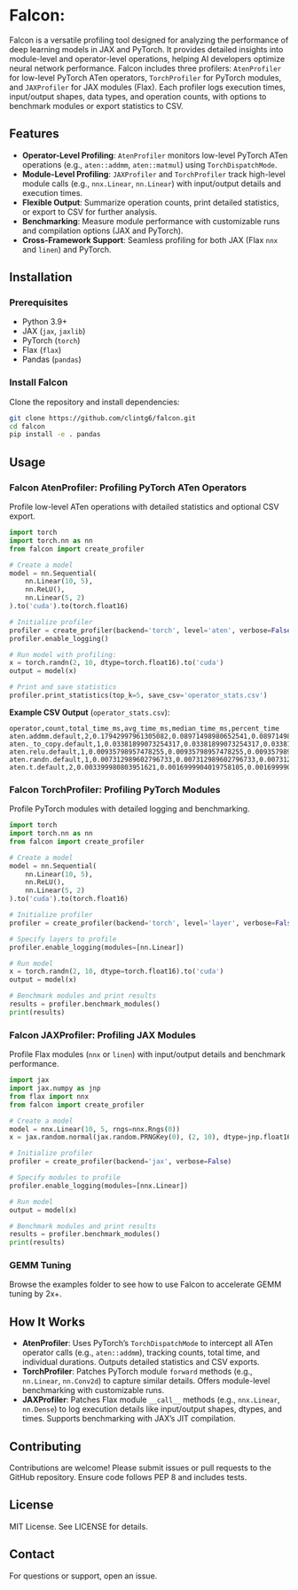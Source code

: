 # Falcon:

Falcon is a versatile profiling tool designed for analyzing the performance of deep learning models in JAX and PyTorch. It provides detailed insights into module-level and operator-level operations, helping AI developers optimize neural network performance. Falcon includes three profilers: `AtenProfiler` for low-level PyTorch ATen operators, `TorchProfiler` for PyTorch modules, and `JAXProfiler` for JAX modules (Flax). Each profiler logs execution times, input/output shapes, data types, and operation counts, with options to benchmark modules or export statistics to CSV.

## Features

- **Operator-Level Profiling**: `AtenProfiler` monitors low-level PyTorch ATen operations (e.g., `aten::addmm`, `aten::matmul`) using `TorchDispatchMode`.
- **Module-Level Profiling**: `JAXProfiler` and `TorchProfiler` track high-level module calls (e.g., `nnx.Linear`, `nn.Linear`) with input/output details and execution times.
- **Flexible Output**: Summarize operation counts, print detailed statistics, or export to CSV for further analysis.
- **Benchmarking**: Measure module performance with customizable runs and compilation options (JAX and PyTorch).
- **Cross-Framework Support**: Seamless profiling for both JAX (Flax `nnx` and `linen`) and PyTorch.

## Installation

### Prerequisites

- Python 3.9+
- JAX (`jax`, `jaxlib`)
- PyTorch (`torch`)
- Flax (`flax`)
- Pandas (`pandas`)

### Install Falcon

Clone the repository and install dependencies:

```bash
git clone https://github.com/clintg6/falcon.git
cd falcon
pip install -e . pandas
```

## Usage

### Falcon AtenProfiler: Profiling PyTorch ATen Operators

Profile low-level ATen operations with detailed statistics and optional CSV export.

```python
import torch
import torch.nn as nn
from falcon import create_profiler

# Create a model
model = nn.Sequential(
    nn.Linear(10, 5),
    nn.ReLU(),
    nn.Linear(5, 2)
).to('cuda').to(torch.float16)

# Initialize profiler
profiler = create_profiler(backend='torch', level='aten', verbose=False)
profiler.enable_logging()

# Run model with profiling:
x = torch.randn(2, 10, dtype=torch.float16).to('cuda')
output = model(x)

# Print and save statistics
profiler.print_statistics(top_k=5, save_csv='operator_stats.csv')
```

**Example CSV Output** (`operator_stats.csv`):

```
operator,count,total_time_ms,avg_time_ms,median_time_ms,percent_time
aten.addmm.default,2,0.17942997961305082,0.08971498980652541,0.08971498980652541,75.84232175032176
aten._to_copy.default,1,0.03381899073254317,0.03381899073254317,0.03381899073254317,14.294772712676219
aten.relu.default,1,0.00935798957478255,0.00935798957478255,0.00935798957478255,3.9554797798973427
aten.randn.default,1,0.007312989602796733,0.007312989602796733,0.007312989602796733,3.0910894133085343
aten.t.default,2,0.003399980803951621,0.0016999904019758105,0.0016999904019758105,1.4371201436588743
```

### Falcon TorchProfiler: Profiling PyTorch Modules

Profile PyTorch modules with detailed logging and benchmarking.

```python
import torch
import torch.nn as nn
from falcon import create_profiler

# Create a model
model = nn.Sequential(
    nn.Linear(10, 5),
    nn.ReLU(),
    nn.Linear(5, 2)
).to('cuda').to(torch.float16)

# Initialize profiler
profiler = create_profiler(backend='torch', level='layer', verbose=False)

# Specify layers to profile
profiler.enable_logging(modules=[nn.Linear])

# Run model
x = torch.randn(2, 10, dtype=torch.float16).to('cuda')
output = model(x)

# Benchmark modules and print results
results = profiler.benchmark_modules()
print(results)
```

### Falcon JAXProfiler: Profiling JAX Modules

Profile Flax modules (`nnx` or `linen`) with input/output details and benchmark performance.

```python
import jax
import jax.numpy as jnp
from flax import nnx
from falcon import create_profiler

# Create a model
model = nnx.Linear(10, 5, rngs=nnx.Rngs(0))
x = jax.random.normal(jax.random.PRNGKey(0), (2, 10), dtype=jnp.float16)

# Initialize profiler
profiler = create_profiler(backend='jax', verbose=False)

# Specify modules to profile
profiler.enable_logging(modules=[nnx.Linear])

# Run model
output = model(x)

# Benchmark modules and print results
results = profiler.benchmark_modules()
print(results)
```

### GEMM Tuning

Browse the examples folder to see how to use Falcon to accelerate GEMM tuning by 2x+.

## How It Works

- **AtenProfiler**: Uses PyTorch’s `TorchDispatchMode` to intercept all ATen operator calls (e.g., `aten::addmm`), tracking counts, total time, and individual durations. Outputs detailed statistics and CSV exports.
- **TorchProfiler**: Patches PyTorch module `forward` methods (e.g., `nn.Linear`, `nn.Conv2d`) to capture similar details. Offers module-level benchmarking with customizable runs.
- **JAXProfiler**: Patches Flax module `__call__` methods (e.g., `nnx.Linear`, `nn.Dense`) to log execution details like input/output shapes, dtypes, and times. Supports benchmarking with JAX’s JIT compilation.

## Contributing

Contributions are welcome! Please submit issues or pull requests to the GitHub repository. Ensure code follows PEP 8 and includes tests.

## License

MIT License. See LICENSE for details.

## Contact

For questions or support, open an issue.